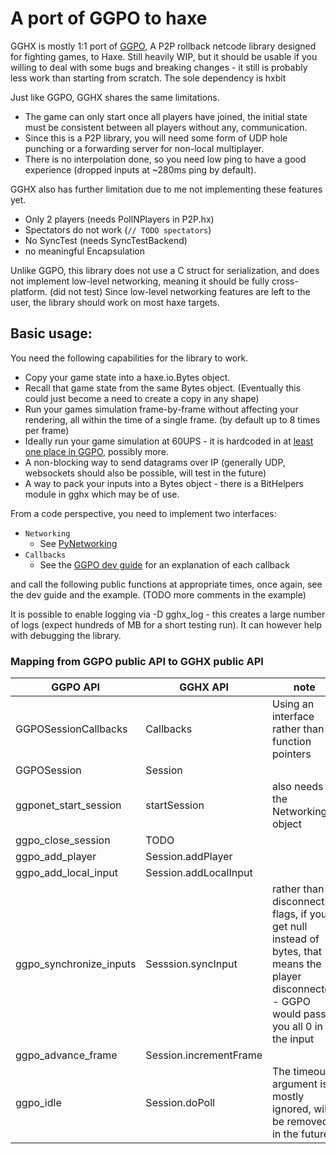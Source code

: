 # A port of GGPO to haxe

GGHX is mostly 1:1 port of [GGPO](https://github.com/pond3r/ggpo), A P2P rollback netcode library designed for fighting games, to Haxe. Still heavily WIP, but it should be usable if you willing to deal 
with some bugs and breaking changes - it still is probably less work than starting from scratch. The sole dependency is hxbit

Just like GGPO, GGHX shares the same limitations.
- The game can only start once all players have joined, the initial state must be consistent between all players without any, communication.
- Since this is a P2P library, you will need some form of UDP hole punching or a forwarding server for non-local multiplayer.
- There is no interpolation done, so you need low ping to have a good experience (dropped inputs at ~280ms ping by default).

GGHX also has further limitation due to me not implementing these features yet.
- Only 2 players (needs PollNPlayers in P2P.hx)
- Spectators do not work (`// TODO spectators`)
- No SyncTest (needs SyncTestBackend)
- no meaningful Encapsulation

Unlike GGPO, this library does not use a C struct for serialization, and does not implement low-level networking, meaning it should be fully cross-platform. (did not test)
Since low-level networking features are left to the user, the library should work on most haxe targets.

## Basic usage:

You need the following capabilities for the library to work.
- Copy your game state into a haxe.io.Bytes object.
- Recall that game state from the same Bytes object. (Eventually this could just become a need to create a copy in any shape)
- Run your games simulation frame-by-frame without affecting your rendering, all within the time of a single frame. (by default up to 8 times per frame)
- Ideally run your game simulation at 60UPS - it is hardcoded in at [least one place in GGPO](https://github.com/pond3r/ggpo/blob/master/src/lib/ggpo/network/udp_proto.cpp#L683), possibly more.
- A non-blocking way to send datagrams over IP (generally UDP, websockets should also be possible, will test in the future)
- A way to pack your inputs into a Bytes object - there is a BitHelpers module in gghx which may be of use.

From a code perspective, you need to implement two interfaces:
  - `Networking`
    - See [PyNetworking](https://github.com/lavirlifiliol/gghx/blob/master/examples/python/src/PyNetworking.hx)
  - `Callbacks`
    - See the [GGPO dev guide](https://github.com/pond3r/ggpo/blob/master/doc/DeveloperGuide.md) for an explanation of each callback

and call the following public functions at appropriate times, once again, see the dev guide and the example. (TODO more comments in the example)

It is possible to enable logging via -D gghx_log - this creates a large number of logs (expect hundreds of MB for a short testing run). It can however help with debugging the library.

### Mapping from GGPO public API to GGHX public API

| GGPO API | GGHX API | note |
|----------|----------|------|
| GGPOSessionCallbacks | Callbacks | Using an interface rather than function pointers | 
| GGPOSession | Session | |
| ggponet_start_session | startSession | also needs the Networking object |
| ggpo_close_session | TODO | |
| ggpo_add_player | Session.addPlayer | |
| ggpo_add_local_input | Session.addLocalInput | |
| ggpo_synchronize_inputs | Sesssion.syncInput | rather than disconnect flags, if you get null instead of bytes, that means the player disconnected - GGPO would pass you all 0 in the input |
| ggpo_advance_frame | Session.incrementFrame | |
| ggpo_idle | Session.doPoll | The timeout argument is mostly ignored, will be removed in the future |